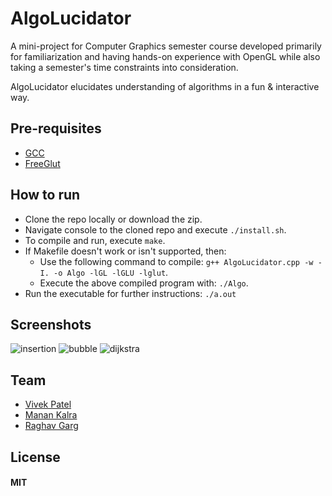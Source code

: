 # **AlgoLucidator**

A mini-project for Computer Graphics semester course developed primarily for familiarization and having hands-on experience with OpenGL while also taking a semester's time constraints into consideration.

AlgoLucidator elucidates understanding of algorithms in a fun & interactive way.


## Pre-requisites

* [GCC](https://gnu.gcc.org)
* [FreeGlut](https://freeglut.sourceforge.net)

## How to run

* Clone the repo locally or download the zip.
* Navigate console to the cloned repo and execute `./install.sh`.
* To compile and run, execute `make`.
* If Makefile doesn't work or isn't supported, then:
	* Use the following command to compile: `g++ AlgoLucidator.cpp -w -I. -o Algo -lGL -lGLU -lglut`.
	* Execute the above compiled program with: `./Algo`. 
* Run the executable for further instructions: `./a.out`
 
## Screenshots

![insertion](https://cloud.githubusercontent.com/assets/12759088/26484489/0f3ca7e0-4210-11e7-8773-2f3da6777545.jpg)
![bubble](https://cloud.githubusercontent.com/assets/12759088/26484488/0f38c030-4210-11e7-8e60-b5143c8787b4.jpg)
![dijkstra](https://cloud.githubusercontent.com/assets/12759088/26484490/0f3c9ef8-4210-11e7-9d0d-8b253aa77033.jpg)




## Team

* [Vivek Patel](https://github.com/Necrote) 
* [Manan Kalra](https://github.com/manankalra) 
* [Raghav Garg](https://github.com/gargraghav) 

## License

#### MIT

 
